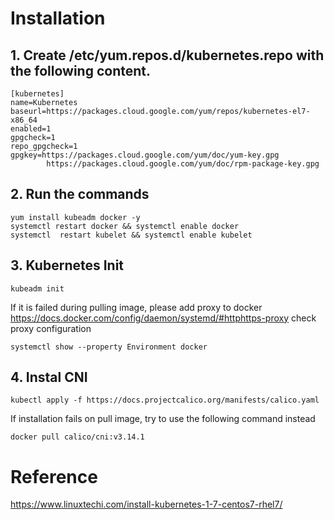 # Installation

## 1. Create /etc/yum.repos.d/kubernetes.repo with the following content.
```
[kubernetes]
name=Kubernetes
baseurl=https://packages.cloud.google.com/yum/repos/kubernetes-el7-x86_64
enabled=1
gpgcheck=1
repo_gpgcheck=1
gpgkey=https://packages.cloud.google.com/yum/doc/yum-key.gpg
        https://packages.cloud.google.com/yum/doc/rpm-package-key.gpg
```

## 2. Run the commands
```
yum install kubeadm docker -y
systemctl restart docker && systemctl enable docker
systemctl  restart kubelet && systemctl enable kubelet
```

## 3. Kubernetes Init
```
kubeadm init
```

If it is failed during pulling image, please add proxy to docker https://docs.docker.com/config/daemon/systemd/#httphttps-proxy
check proxy configuration
```
systemctl show --property Environment docker
```

## 4. Instal CNI
```
kubectl apply -f https://docs.projectcalico.org/manifests/calico.yaml
```
If installation fails on pull image, try to use the following command instead
```
docker pull calico/cni:v3.14.1
```
# Reference
https://www.linuxtechi.com/install-kubernetes-1-7-centos7-rhel7/

